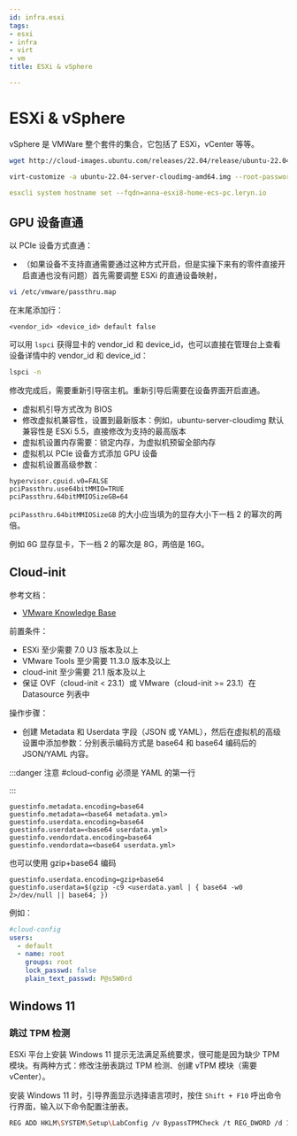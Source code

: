 ```yaml
---
id: infra.esxi
tags:
- esxi
- infra
- virt
- vm
title: ESXi & vSphere

---
```

# ESXi & vSphere
vSphere 是 VMWare 整个套件的集合，它包括了 ESXi，vCenter 等等。

```bash
wget http://cloud-images.ubuntu.com/releases/22.04/release/ubuntu-22.04-server-cloudimg-amd64.img

virt-customize -a ubuntu-22.04-server-cloudimg-amd64.img --root-password password:ubuntu
```

```yaml
esxcli system hostname set --fqdn=anna-esxi8-home-ecs-pc.leryn.io
```

## GPU 设备直通
以 PCIe 设备方式直通：

+ （如果设备不支持直通需要通过这种方式开启，但是实操下来有的零件直接开启直通也没有问题）首先需要调整 ESXi 的直通设备映射，

```bash
vi /etc/vmware/passthru.map
```

在末尾添加行：

```plain
<vendor_id> <device_id> default false
```

可以用 `lspci` 获得显卡的 vendor_id 和 device_id，也可以直接在管理台上查看设备详情中的 vendor_id 和 device_id：

```bash
lspci -n
```

修改完成后，需要重新引导宿主机。重新引导后需要在设备界面开启直通。

+ 虚拟机引导方式改为 BIOS
+ 修改虚拟机兼容性，设置到最新版本：例如，ubuntu-server-cloudimg 默认兼容性是 ESXi 5.5，直接修改为支持的最高版本
+ 虚拟机设置内存需要：锁定内存，为虚拟机预留全部内存
+ 虚拟机以 PCIe 设备方式添加 GPU 设备
+ 虚拟机设置高级参数：

```properties
hypervisor.cpuid.v0=FALSE
pciPassthru.use64bitMMIO=TRUE
pciPassthru.64bitMMIOSizeGB=64
```

`pciPassthru.64bitMMIOSizeGB` 的大小应当填为的显存大小下一档 2 的幂次的两倍。

例如 6G 显存显卡，下一档 2 的幂次是 8G，两倍是 16G。

## Cloud-init
参考文档：

+ [VMware Knowledge Base](https://kb.vmware.com/s/article/82250)

前置条件：

+ ESXi 至少需要 7.0 U3 版本及以上
+ VMware Tools 至少需要 11.3.0 版本及以上
+ cloud-init 至少需要 21.1 版本及以上
+ 保证 OVF（cloud-init < 23.1）或 VMware（cloud-init >= 23.1）在 Datasource 列表中

操作步骤：

+ 创建 Metadata 和 Userdata 字段（JSON 或 YAML），然后在虚拟机的高级设置中添加参数：分别表示编码方式是 base64 和 base64 编码后的 JSON/YAML 内容。

:::danger
注意  #cloud-config 必须是 YAML 的第一行

:::

```properties
guestinfo.metadata.encoding=base64
guestinfo.metadata=<base64 metadata.yml>
guestinfo.userdata.encoding=base64
guestinfo.userdata=<base64 userdata.yml>
guestinfo.vendordata.encoding=base64
guestinfo.vendordata=<base64 userdata.yml>
```

也可以使用 gzip+base64 编码

```properties
guestinfo.userdata.encoding=gzip+base64
guestinfo.userdata=$(gzip -c9 <userdata.yaml | { base64 -w0 2>/dev/null || base64; })
```

例如：

```yaml
#cloud-config
users:
  - default
  - name: root
    groups: root
    lock_passwd: false
    plain_text_passwd: P@s5W0rd
```

## Windows 11
### 跳过 TPM 检测
ESXi 平台上安装 Windows 11 提示无法满足系统要求，很可能是因为缺少 TPM 模块。有两种方式：修改注册表跳过 TPM 检测、创建 vTPM 模块（需要 vCenter）。

安装 Windows 11 时，引导界面显示选择语言项时，按住 `Shift + F10` 呼出命令行界面，输入以下命令配置注册表。

```bash
REG ADD HKLM\SYSTEM\Setup\LabConfig /v BypassTPMCheck /t REG_DWORD /d 1
```

